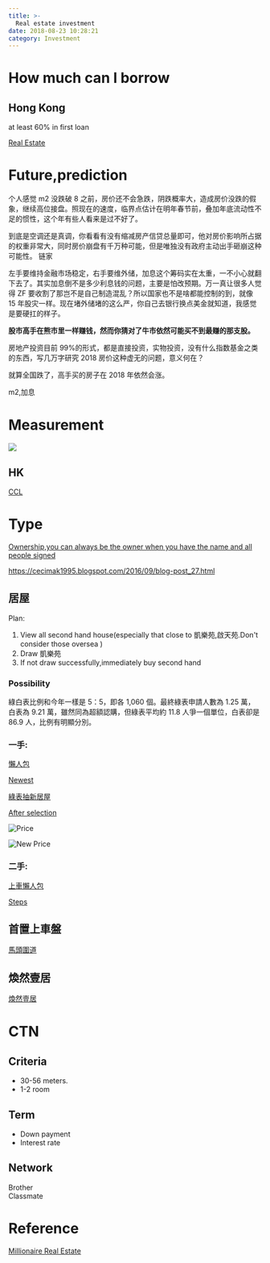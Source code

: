 ```yaml
---
title: >-
  Real estate investment
date: 2018-08-23 10:28:21
category: Investment
---
```


# How much can I borrow

## Hong Kong

at least 60% in first loan

[Real Estate](https://topick.hket.com/article/1393467/%E8%B2%B7%E6%A8%93%E5%85%B6%E5%AF%A6%E5%94%94%E9%9B%A3%20%20%20%20%20%E6%88%91%E5%80%91%E5%B0%B1%E6%98%AF%E6%88%90%E5%8A%9F%E4%BE%8B%E5%AD%90)

# Future,prediction

个人感觉 m2 没跌破 8 之前，房价还不会急跌，阴跌概率大，造成房价没跌的假象，继续高位接盘。照现在的速度，临界点估计在明年春节前，叠加年底流动性不足的惯性，这个年有些人看来是过不好了。

到底是空调还是真调，你看看有没有缩减房产信贷总量即可，他对房价影响所占据的权重非常大，同时房价崩盘有千万种可能，但是唯独没有政府主动出手砸崩这种可能性。
链家

左手要维持金融市场稳定，右手要维外储，加息这个筹码实在太重，一不小心就翻下去了。其实加息倒不是多少利息钱的问题，主要是怕改预期。万一真让很多人觉得 ZF 要收割了那岂不是自己制造混乱？所以国家也不是啥都能控制的到，就像 15 年股灾一样。现在堵外储堵的这么严，你自己去银行换点美金就知道，我感觉是要硬扛的样子。

**股市高手在熊市里一样赚钱，然而你猜对了牛市依然可能买不到最赚的那支股。**

房地产投资目前 99%的形式，都是直接投资，实物投资，没有什么指数基金之类的东西，写几万字研究 2018 房价这种虚无的问题，意义何在？

就算全国跌了，高手买的房子在 2018 年依然会涨。

m2,加息

# Measurement

![](https://upload.wikimedia.org/wikipedia/commons/f/f4/FutureMTRNetworkAfterMerger.png)

## HK

[CCL](http://www1.centadata.com/cci/cci.htm)

# Type

[Ownership,you can always be the owner when you have the name and all people signed](https://finance.discuss.com.hk/viewthread.php?tid=26787554)

https://cecimak1995.blogspot.com/2016/09/blog-post_27.html

## 居屋

Plan:

1. View all second hand house(especially that close to 凱樂苑,啟天苑.Don't consider those oversea )
2. Draw 凱樂苑
3. If not draw successfully,immediately buy second hand

### Possibility

綠白表比例和今年一樣是 5：5，即各 1,060 個。最終綠表申請人數為 1.25 萬，白表為 9.21 萬，雖然同為超額認購，但綠表平均約 11.8 人爭一個單位，白表卻是 86.9 人，比例有明顯分別。

### 一手:

[懶人包](http://www.d18hk.com/hos2018/)

[Newest](https://www.moneyhero.com.hk/blog/zh/%E5%95%9F%E5%BE%B7%E5%95%9F%E5%A4%A9%E8%8B%91%E9%95%B7%E6%B2%99%E7%81%A3%E5%87%B1%E6%A8%82%E8%8B%91-2018-2022%E5%B9%B414%E5%B1%85%E5%B1%8B%E9%A0%85%E7%9B%AE%E7%B8%BD%E8%A6%BD)

[綠表抽新居屋](https://www.moneyhero.com.hk/blog/zh/%E7%B6%A0%E8%A1%A8-%E8%B2%B7%E5%B1%85%E5%B1%8B-%E7%BD%AE%E6%A5%AD%E4%B8%8D%E6%98%AF%E5%A4%A2-%E7%B6%A0%E8%A1%A8%E4%BA%BA%E5%A3%AB%E8%B3%BC%E8%B2%B7%E5%B1%85%E5%B1%8B%E9%9C%80%E7%9F%A5)

[After selection](https://topick.hket.com/article/2035212/%E6%96%B0%E5%B1%85%E5%B1%8B%E5%87%B1%E6%A8%82%E8%8B%91%E8%A3%95%E6%B3%B0%E8%8B%91%E9%9B%99%E5%BB%81%E9%9C%B2%E5%8F%B0%E9%96%93%E9%9A%94%E9%A6%96%E6%9B%9D%E5%85%89%E3%80%80%E6%B8%AC%E9%87%8F%E5%B8%AB%EF%BC%9A%E9%83%A8%E5%88%86%E5%96%AE%E4%BD%8D%E8%A8%AD%E8%A8%88%E4%B8%8D%E5%AF%A6%E7%94%A8)

![Price](https://topick.hket.com/res/v3/image/content/2035000/2035212/hos_1024_1024.jpg)

![New Price](https://cdn.hk01.com/di/media/images/1642119/org/f38a15fb863e1b8ae2c3cb2607f4198a.png/_V8luGyeBSF4xvklm8QNfgqEcPk6meOz11TmytdU5so?v=w1440)

### 二手:

[上車懶人包](http://hk.centanet.com/hos/)

[Steps](https://www.transunion.hk/zh/blog/mortgage/6-things-you-need-to-know-about)

## 首置上車盤

[馬頭圍道](https://www.moneyhero.com.hk/blog/zh/%E9%A6%96%E7%BD%AE%E4%B8%8A%E8%BB%8A%E7%9B%A4-%E5%B8%82%E5%BB%BA%E5%B1%80-%E9%A6%AC%E9%A0%AD%E5%9C%8D%E9%81%93-%E6%98%A5%E7%94%B0%E8%A1%97-%E9%A6%96%E7%BD%AE%E7%9B%A4%E7%94%B3%E8%AB%8B%E6%94%BB)

## 煥然壹居

[煥然壹居](https://www.google.com.hk/search?q=%E7%85%A5%E7%84%B6%E5%A3%B9%E5%B1%85&oq=%E7%85%A5%E7%84%B6%E5%A3%B9%E5%B1%85&aqs=chrome..69i57&sourceid=chrome&ie=UTF-8)

# CTN

## Criteria

- 30-56 meters.
- 1-2 room

## Term

- Down payment
- Interest rate

## Network

Brother  
Classmate

# Reference

[Millionaire Real Estate](/2018/08/24/investment/real-estate-resource.html)
